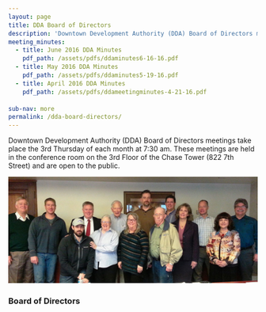 ```yaml
---
layout: page
title: DDA Board of Directors
description: 'Downtown Development Authority (DDA) Board of Directors meetings take place the 3rd Thursday of each month at 7:30 am. These meetings are held in the conference room on the 3rd Floor of the Chase Tower (822 7th Street) and are open to the public.'
meeting_minutes:
  - title: June 2016 DDA Minutes
    pdf_path: /assets/pdfs/ddaminutes6-16-16.pdf
  - title: May 2016 DDA Minutes
    pdf_path: /assets/pdfs/ddaminutes5-19-16.pdf
  - title: April 2016 DDA Minutes
    pdf_path: /assets/pdfs/ddameetingminutes-4-21-16.pdf

sub-nav: more
permalink: /dda-board-directors/
---
```



Downtown Development Authority (DDA) Board of Directors meetings take place the 3rd Thursday of each month at 7:30 am. These meetings are held in the conference room on the 3rd Floor of the Chase Tower (822 7th Street) and are open to the public.

![DDA Board of Directors](/uploads/versions/ddaboard---x----1200-512x---.jpg)

### Board of Directors

<div class="staff">

</div>